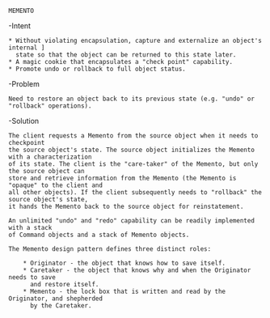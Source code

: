     MEMENTO
    
-Intent

    * Without violating encapsulation, capture and externalize an object's internal ]
      state so that the object can be returned to this state later.
    * A magic cookie that encapsulates a "check point" capability.
    * Promote undo or rollback to full object status.

-Problem

    Need to restore an object back to its previous state (e.g. "undo" or "rollback" operations).
    
-Solution

    The client requests a Memento from the source object when it needs to checkpoint
    the source object's state. The source object initializes the Memento with a characterization
    of its state. The client is the "care-taker" of the Memento, but only the source object can
    store and retrieve information from the Memento (the Memento is "opaque" to the client and 
    all other objects). If the client subsequently needs to "rollback" the source object's state, 
    it hands the Memento back to the source object for reinstatement.
    
    An unlimited "undo" and "redo" capability can be readily implemented with a stack 
    of Command objects and a stack of Memento objects.
    
    The Memento design pattern defines three distinct roles:
    
        * Originator - the object that knows how to save itself.
        * Caretaker - the object that knows why and when the Originator needs to save 
          and restore itself.
        * Memento - the lock box that is written and read by the Originator, and shepherded 
          by the Caretaker.
  

    

    
  
  
